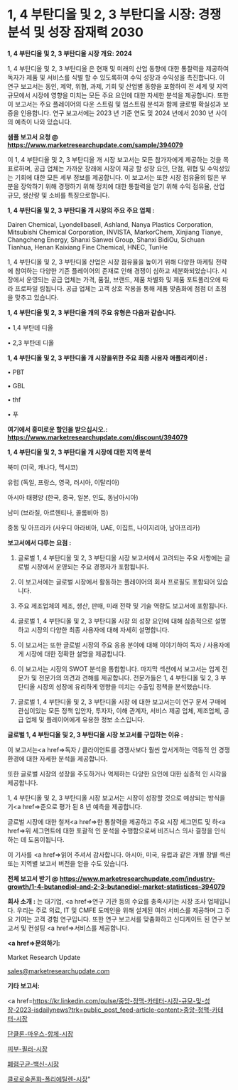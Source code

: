 # 1, 4 부탄디올 및 2, 3 부탄디올 시장: 경쟁 분석 및 성장 잠재력 2030

<strong>1, 4 부탄디올 및 2, 3 부탄디올 시장 개요: 2024</strong>

1, 4 부탄디올 및 2, 3 부탄디올 은 현재 및 미래의 산업 동향에 대한 통찰력을 제공하여 독자가 제품 및 서비스를 식별 할 수 있도록하여 수익 성장과 수익성을 촉진합니다. 이 연구 보고서는 동인, 제약, 위협, 과제, 기회 및 산업별 동향을 포함하여 전 세계 및 지역 규모에서 시장에 영향을 미치는 모든 주요 요인에 대한 자세한 분석을 제공합니다. 또한이 보고서는 주요 플레이어의 다운 스트림 및 업스트림 분석과 함께 글로벌 확실성과 보증을 인용합니다. 연구 보고서에는 2023 년 기준 연도 및 2024 년에서 2030 년 사이의 예측이 나와 있습니다.



<strong>샘플 보고서 요청 @ <a href=https://www.marketresearchupdate.com/sample/394079>https://www.marketresearchupdate.com/sample/394079</a></strong>

이 1, 4 부탄디올 및 2, 3 부탄디올 개 시장 보고서는 모든 참가자에게 제공하는 것을 목표로하며, 공급 업체는 가까운 장래에 시장이 제공 할 성장 요인, 단점, 위협 및 수익성있는 기회에 대한 모든 세부 정보를 제공합니다. 이 보고서는 또한 시장 점유율의 많은 부분을 장악하기 위해 경쟁하기 위해 정치에 대한 통찰력을 얻기 위해 수익 점유율, 산업 규모, 생산량 및 소비를 특징으로합니다.



<strong>1, 4 부탄디올 및 2, 3 부탄디올 개 시장의 주요 주요 업체 :</strong>

Dairen Chemical, Lyondellbasell, Ashland, Nanya Plastics Corporation, Mitsubishi Chemical Corporation, INVISTA, MarkorChem, Xinjiang Tianye, Changcheng Energy, Shanxi Sanwei Group, Shanxi BidiOu, Sichuan Tianhua, Henan Kaixiang Fine Chemical, HNEC, TunHe

1, 4 부탄디올 및 2, 3 부탄디올 산업은 시장 점유율을 높이기 위해 다양한 마케팅 전략에 참여하는 다양한 기존 플레이어의 존재로 인해 경쟁이 심하고 세분화되었습니다. 시장에서 운영되는 공급 업체는 가격, 품질, 브랜드, 제품 차별화 및 제품 포트폴리오에 따라 프로파일 링됩니다. 공급 업체는 고객 상호 작용을 통해 제품 맞춤화에 점점 더 초점을 맞추고 있습니다.



<strong>1, 4 부탄디올 및 2, 3 부탄디올 개의 주요 유형은 다음과 같습니다.</strong>

• 1,4 부탄데 디올

• 2,3 부탄데 디올



<strong>1, 4 부탄디올 및 2, 3 부탄디올 개 시장을위한 주요 최종 사용자 애플리케이션 :</strong>

• PBT

• GBL

• thf

• 푸



<strong>여기에서 흥미로운 할인을 받으십시오.: <a href=https://www.marketresearchupdate.com/discount/394079>https://www.marketresearchupdate.com/discount/394079</a></strong>



<strong>1, 4 부탄디올 및 2, 3 부탄디올 개 시장에 대한 지역 분석</strong>

북미 (미국, 캐나다, 멕시코)

유럽 (독일, 프랑스, 영국, 러시아, 이탈리아)

아시아 태평양 (한국, 중국, 일본, 인도, 동남아시아)

남미 (브라질, 아르헨티나, 콜롬비아 등)

중동 및 아프리카 (사우디 아라비아, UAE, 이집트, 나이지리아, 남아프리카)



<strong>보고서에서 다루는 요점 :</strong>

1. 글로벌 1, 4 부탄디올 및 2, 3 부탄디올 시장 보고서에서 고려되는 주요 사항에는 글로벌 시장에서 운영되는 주요 경쟁자가 포함됩니다.

2. 이 보고서에는 글로벌 시장에서 활동하는 플레이어의 회사 프로필도 포함되어 있습니다.

3. 주요 제조업체의 제조, 생산, 판매, 미래 전략 및 기술 역량도 보고서에 포함됩니다.

4. 글로벌 1, 4 부탄디올 및 2, 3 부탄디올 시장 의 성장 요인에 대해 심층적으로 설명하고 시장의 다양한 최종 사용자에 대해 자세히 설명합니다.

5. 이 보고서는 또한 글로벌 시장의 주요 응용 분야에 대해 이야기하여 독자 / 사용자에게 시장에 대한 정확한 설명을 제공합니다.

6. 이 보고서는 시장의 SWOT 분석을 통합합니다. 마지막 섹션에서 보고서는 업계 전문가 및 전문가의 의견과 견해를 제공합니다. 전문가들은 1, 4 부탄디올 및 2, 3 부탄디올 시장의 성장에 유리하게 영향을 미치는 수출입 정책을 분석했습니다.

7. 글로벌 1, 4 부탄디올 및 2, 3 부탄디올 시장 에 대한 보고서는이 연구 문서 구매에 관심이있는 모든 정책 입안자, 투자자, 이해 관계자, 서비스 제공 업체, 제조업체, 공급 업체 및 플레이어에게 유용한 정보 소스입니다.



<strong>글로벌 1, 4 부탄디올 및 2, 3 부탄디올 시장 보고서를 구입하는 이유 :</strong>

이 보고서는<a href=>독자 / 클</a>라이언트를 경쟁사보다 훨씬 앞서게하는 역동적 인 경쟁 환경에 대한 자세한 분석을 제공합니다.

또한 글로벌 시장의 성장을 주도하거나 억제하는 다양한 요인에 대한 심층적 인 시각을 제공합니다.

1, 4 부탄디올 및 2, 3 부탄디올 시장 보고서는 시장이 성장할 것으로 예상되는 방식을 기<a href=>준으로</a> 평가 된 8 년 예측을 제공합니다.

글로벌 시장에 대한 철저<a href=>한 통찰력</a>을 제공하고 주요 시장 세그먼트 및 하<a href=>위 세그</a>먼트에 대한 포괄적 인 분석을 수행함으로써 비즈니스 의사 결정을 인식하는 데 도움이됩니다.

이 기사를 <a href=>읽어 주</a>셔서 감사합니다. 아시아, 미국, 유럽과 같은 개별 장별 섹션 또는 지역별 보고서 버전을 얻을 수도 있습니다.



<strong>전체 보고서 받기 @ <a href=https://www.marketresearchupdate.com/industry-growth/1-4-butanediol-and-2-3-butanediol-market-statistices-394079>https://www.marketresearchupdate.com/industry-growth/1-4-butanediol-and-2-3-butanediol-market-statistices-394079</a></strong>



<strong>회사 소개 :</strong>
는 대기업, <a href=>연구 기</a>관 등의 수요를 충족시키는 시장 조사 업체입니다. 우리는 주로 의료, IT 및 CMFE 도메인을 위해 설계된 여러 서비스를 제공하며 그 주요 기여는 고객 경험 연구입니다. 또한 연구 보고서를 맞춤화하고 신디케이트 된 연구 보고서 및 컨설팅 <a href=>서비</a>스를 제공합니다.



<strong><a href=>문의하기:</a></strong>

Market Research Update

sales@marketresearchupdate.com



<strong>기타 보고서:</strong>

<a href=https://kr.linkedin.com/pulse/중앙-정맥-카테터-시장-규모-및-성장-2023-isdailynews?trk=public_post_feed-article-content>중앙-정맥-카테터-시장</a>

<a href=https://www.linkedin.com/pulse/단클론-마우스-항체-시장-규모-및-성장-2023-analytics-avenue-adventures-24-ana/>단클론-마우스-항체-시장</a>

<a href=https://www.linkedin.com/pulse/피부-필러-시장-규모-및-성장-2023-analytics-avenue-adventures-24-ana-hw0ff/>피부-필러-시장</a>

<a href=https://www.linkedin.com/pulse/폐렴구균-백신-시장-세분화-연구-및-목표-고객2029년-trend-tracking-tips-360-analysis-qgztf/>폐렴구균-백신-시장</a>

<a href=https://www.linkedin.com/pulse/클로로술폰화-폴리에틸렌-시장-규모-및-성장-2023-isdailynews-qqu9c/>클로로술폰화-폴리에틸렌-시장</a>"
